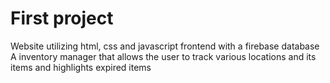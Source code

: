 # First project
Website utilizing html, css and javascript frontend with a firebase database
A inventory manager that allows the user to track various locations and its items and highlights expired items
